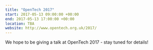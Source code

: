 ```yaml
---
title: "OpenTech 2017"
start: 2017-05-13 09:00:00 +00:00
end: 2017-05-13 17:00:00 +00:00
location: TBA
website: http://www.opentech.org.uk/2017/
---
```


We hope to be giving a talk at OpenTech 2017 - stay tuned for details!